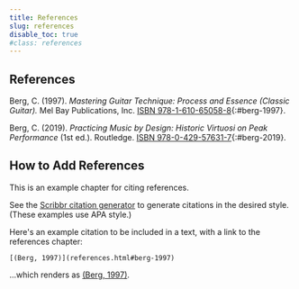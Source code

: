 ```yaml
---
title: References
slug: references
disable_toc: true
#class: references
---
```


## References


Berg, C. (1997). *Mastering Guitar Technique: Process and Essence (Classic Guitar).* Mel Bay Publications, Inc.
[ISBN 978-1-610-65058-8](https://en.wikipedia.org/wiki/Special:BookSources?isbn=978-1-610-65058-8){:#berg-1997}.

Berg, C. (2019). *Practicing Music by Design: Historic Virtuosi on Peak Performance* (1st ed.). Routledge.
[ISBN 978-0-429-57631-7](https://en.wikipedia.org/wiki/Special:BookSources?isbn=978-0-429-57631-7){:#berg-2019}.


## How to Add References

This is an example chapter for citing references.

See the [Scribbr citation generator](https://www.scribbr.com/citation/generator/) to generate citations in the desired style.
(These examples use APA style.)

Here's an example citation to be included in a text,
with a link to the references chapter:

```
[(Berg, 1997)](references.html#berg-1997)
```

...which renders as [(Berg, 1997)](references.html#berg-1997).
